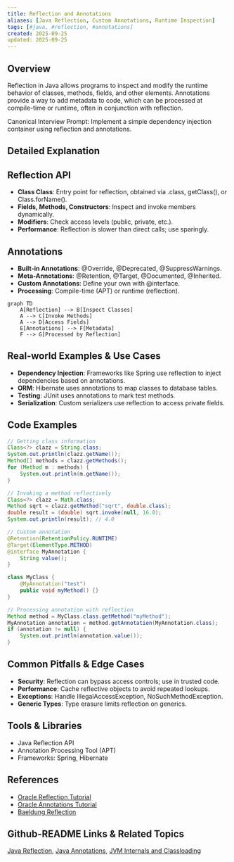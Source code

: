 ```yaml
---
title: Reflection and Annotations
aliases: [Java Reflection, Custom Annotations, Runtime Inspection]
tags: [#java, #reflection, #annotations]
created: 2025-09-25
updated: 2025-09-25
---
```


## Overview

Reflection in Java allows programs to inspect and modify the runtime behavior of classes, methods, fields, and other elements. Annotations provide a way to add metadata to code, which can be processed at compile-time or runtime, often in conjunction with reflection.

Canonical Interview Prompt: Implement a simple dependency injection container using reflection and annotations.

## Detailed Explanation

## Reflection API

- **Class Class**: Entry point for reflection, obtained via .class, getClass(), or Class.forName().
- **Fields, Methods, Constructors**: Inspect and invoke members dynamically.
- **Modifiers**: Check access levels (public, private, etc.).
- **Performance**: Reflection is slower than direct calls; use sparingly.

## Annotations

- **Built-in Annotations**: @Override, @Deprecated, @SuppressWarnings.
- **Meta-Annotations**: @Retention, @Target, @Documented, @Inherited.
- **Custom Annotations**: Define your own with @interface.
- **Processing**: Compile-time (APT) or runtime (reflection).

```mermaid
graph TD
    A[Reflection] --> B[Inspect Classes]
    A --> C[Invoke Methods]
    A --> D[Access Fields]
    E[Annotations] --> F[Metadata]
    F --> G[Processed by Reflection]
```

## Real-world Examples & Use Cases

- **Dependency Injection**: Frameworks like Spring use reflection to inject dependencies based on annotations.
- **ORM**: Hibernate uses annotations to map classes to database tables.
- **Testing**: JUnit uses annotations to mark test methods.
- **Serialization**: Custom serializers use reflection to access private fields.

## Code Examples

```java
// Getting class information
Class<?> clazz = String.class;
System.out.println(clazz.getName());
Method[] methods = clazz.getMethods();
for (Method m : methods) {
    System.out.println(m.getName());
}
```

```java
// Invoking a method reflectively
Class<?> clazz = Math.class;
Method sqrt = clazz.getMethod("sqrt", double.class);
double result = (double) sqrt.invoke(null, 16.0);
System.out.println(result); // 4.0
```

```java
// Custom annotation
@Retention(RetentionPolicy.RUNTIME)
@Target(ElementType.METHOD)
@interface MyAnnotation {
    String value();
}

class MyClass {
    @MyAnnotation("test")
    public void myMethod() {}
}
```

```java
// Processing annotation with reflection
Method method = MyClass.class.getMethod("myMethod");
MyAnnotation annotation = method.getAnnotation(MyAnnotation.class);
if (annotation != null) {
    System.out.println(annotation.value());
}
```

## Common Pitfalls & Edge Cases

- **Security**: Reflection can bypass access controls; use in trusted code.
- **Performance**: Cache reflective objects to avoid repeated lookups.
- **Exceptions**: Handle IllegalAccessException, NoSuchMethodException.
- **Generic Types**: Type erasure limits reflection on generics.

## Tools & Libraries

- Java Reflection API
- Annotation Processing Tool (APT)
- Frameworks: Spring, Hibernate

## References

- [Oracle Reflection Tutorial](https://docs.oracle.com/javase/tutorial/reflect/)
- [Oracle Annotations Tutorial](https://docs.oracle.com/javase/tutorial/java/annotations/)
- [Baeldung Reflection](https://www.baeldung.com/java-reflection)

## Github-README Links & Related Topics

[Java Reflection](java-reflection/README.md), [Java Annotations](java-annotations/README.md), [JVM Internals and Classloading](java/jvm-internals-and-classloading/README.md)